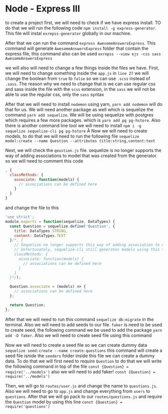 
# Node - Express III

to create a project first, we will need to check if we have express install. TO do that we will run the following code `npm install -g express-generator`. This file will instal `exrepss-generator` globally in our machine.


After that we can run the command `express AwesomeAnswersExpress`. This command will generate `AwesomeAnswersExpress` folder that contain the express file, this command also can be used `exrepss --view ejs -css sass AwesomeAnswersExpress`

we will also will need to change a few things inside the files we have. First, we will need to change something inside the `app.js` in `line 27` we will change the boolean from `true` to `false` so we can use `.scss` instead of `.sass`. The reason why we need to change that is we can use regular css and sass inside the file with the `scss` extension, in the `sass` we will not be able to use the regular css, only the `sass` syntax

After that we will need to install `nodemon` using yarn, `yarn add nodemon` will do that for us. We will need another package as well which is sequelize the command `yarn add sequelize`. We will be using sequelize with postgres which requires a few more packages. which is `yarn add pg pg-hstore`. Also there is another command line tool we will need to install `npm i -g sequelize sequelize-cli pg pg-hstore`
Â
Now we will need to create models, to do that we will need to run the following file `sequelize model:create --name Question --attributes title:string,content:text`

<!-- also check package.json file and talk about the scripts that was added -->


Next, we will check the `qeustion.js` file. sequelize is no longer supports the way of adding associations to model that was created from the generator. so we will need to comment this code
```js
, {
  classMethods: {
    associate: function(models) {
      // associations can be defined here
    }
  }
}

```
and change the file to this
```js
'use strict';
module.exports = function(sequelize, DataTypes) {
  const Question = sequelize.define('Question', {
    title: DataTypes.STRING,
    content: DataTypes.TEXT
  }/*, {
    // Sequelize no longer supports this way of adding association to models.
    // Unfortunately, sequelize-cli still generates models using this technique.
    classMethods: {
      associate: function(models) {
        // associations can be defined here
      }
    }
  }*/);

  Question.associate = (models) => {
    // associations can be defined here
  };

  return Question;
};
```

After that we will need to run this command `sequelize db:migrate` in the terminal. Also we will need to add seeds to our file. `faker` is need to be used to create seed, the following command we be used to add the package `yarn add -D faker`. Also we will need to create seed file using this command



<!-- sequelize seed:create --name create-questions also check the file that was createdb-->
Now we will need to create a seed file so we can create dummy data `sequelize seed:create --name create-questions` this command will create a seed file isnide the `seeders` folder inside this file we can create a dummy data. To do that we will first need to require `Question` to do that we will write the following command in top of the file `const {Question} = require('../models')` also we will need to add faker! `const {Question} = require('../models')`



<!-- check the file in the seeders and add notes abou it -->
<!-- sequelize db:seeds:all to craete seeds -->

Then, we will go to `routes/user.js` and change the name to `questions.js`. Also we will need to go to `app.js` and change everything from `users` to `questions`. After that we will go pack to our `routes/questions.js` and require the `Question` model by using this line `const {Question} = require('questions')`
